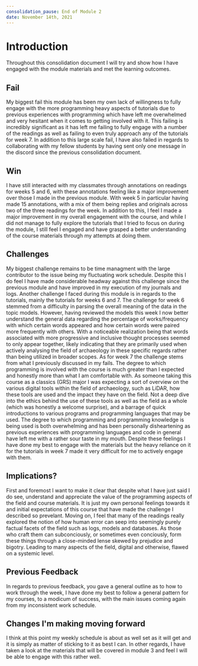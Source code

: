 ```yaml
---
consolidation_pause: End of Module 2
date: November 14th, 2021
---
```


# Introduction 
Throughout this consolidation document I will try and show how I have engaged with the module materials and met the learning outcomes.

## Fail
My biggest fail this module has been my own lack of willingness to fully engage with the more programming heavy aspects of tutorials due to previous experiences with programming which have left me overwhelmed and very hesitant when it comes to getting involved with it. This failing is incredibly significant as it has left me failing to fully engage with a number of the readings as well as failing to even truly approach any of the tutorials for week 7. In addition to this large scale fail, I have also failed in regards to collaborating with my fellow students by having sent only one message in the discord since the previous consolidation document.
## Win
I have still interacted with my classmates through annotations on readings for weeks 5 and 6, with these annotations feeling like a major improvement over those I made in the previous module. With week 5 in particular having made 15 annotations, with a mix of them being replies and originals across two of the three readings for the week. In addition to this, I feel I made a major improvement in my overall engagement with the course, and while I did not manage to fully explore the tutorials that I tried to focus on during the module, I still feel I engaged and have grasped a better understanding of the course materials through my attempts at doing them.
## Challenges
My biggest challenge remains to be time managment with the large contributor to the issue being my fluctuating work schedule. Despite this I do feel I have made considerable headway against this challenge since the previous module and have improved in my execution of my journals and logs.
Another challenge I faced during this module is in regards to the tutorials, mainly the tutorials for weeks 6 and 7. The challenge for week 6 stemmed from a difficulty in parsing the overall meaning of the data in the topic models. However, having reviewed the models this week I now better understand the general data regarding the percentage of works/frequency with which certain words appeared and how certain words were paired more frequently with others. With a noticeable realization being that words associated with more progressive and inclusive thought processes seemed to only appear together, likely indicating that they are primarily used when actively analysing the field of archaeology in these specific regards rather than being utilized in broader scopes.
As for week 7 the challenge stems from what I previously discussed in my fails. The degree to which programming is involved with the course is much greater than I expected and honestly more than what I am comfortable with. As someone taking this course as a classics (GRS) major I was expecting a sort of overview on the various digital tools within the field of archaeology, such as LiDAR, how these tools are used and the impact they have on the field. Not a deep dive into the ethics behind the use of these tools as well as the field as a whole (which was honestly a welcome surprise), and a barrage of quick introductions to various programs and programming languages that may be used. The degree to which programming and programming knowledge is being used is both overwhelming and has been personally disheartening as previous experiences with programming languages and code in general have left me with a rather sour taste in my mouth. Despite these feelings I have done my best to engage with the materials but the heavy reliance on it for the tutorials in week 7 made it very difficult for me to actively engage with them.
## Implications?
First and foremost I want to make it clear that despite what I have just said I do see, understand and appreciate the value of the programming aspects of the field and course materials. It is just my own personal feelings towards it and initial expectations of this course that have made the challenge I described so prevelant.
Moving on, I feel that many of the readings really explored the notion of how human error can seep into seemingly purely factual facets of the field such as logs, models and databases. As those who craft them can subconciously, or sometimes even conciously, form these things through a close-minded lense skewed by prejudice and bigotry. Leading to many aspects of the field, digital and otherwise, flawed on a systemic level.
## Previous Feedback
In regards to previous feedback, you gave a general outline as to how to work through the week, I have done my best to follow a general pattern for my courses, to a modicum of success, with the main issues coming again from my inconsistent work schedule.

## Changes I'm making moving forward
I think at this point my weekly schedule is about as well set as it will get and it is simply as matter of sticking to it as best I can. In other regards, I have taken a look at the materials that will be covered in module 3 and feel I will be able to engage with this rather well.